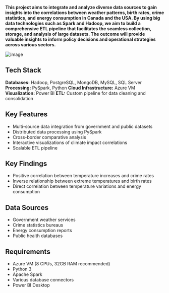 **This project aims to integrate and analyze diverse data sources to gain insights into the correlations between weather patterns, birth rates, crime statistics, and energy consumption in Canada and the USA. By using big data technologies such as Spark and Hadoop, we aim to build a comprehensive ETL pipeline that facilitates the seamless collection, storage, and analysis of large datasets. The outcome will provide valuable insights to inform policy decisions and operational strategies across various sectors.**

![image](https://github.com/user-attachments/assets/99d43f95-989f-4e5a-95e8-b7a8e45e0413)
## Tech Stack

**Databases:** Hadoop, PostgreSQL, MongoDB, MySQL, SQL Server
**Processing:** PySpark, Python
**Cloud Infrastructure:** Azure VM
**Visualization:** Power BI
**ETL:** Custom pipeline for data cleaning and consolidation

## Key Features

* Multi-source data integration from government and public datasets
* Distributed data processing using PySpark
* Cross-border comparative analysis
* Interactive visualizations of climate impact correlations
* Scalable ETL pipeline

## Key Findings

* Positive correlation between temperature increases and crime rates
* Inverse relationship between extreme temperatures and birth rates
* Direct correlation between temperature variations and energy consumption

## Data Sources

* Government weather services
* Crime statistics bureaus
* Energy consumption reports
* Public health databases

## Requirements

* Azure VM (8 CPUs, 32GB RAM recommended)
* Python 3
* Apache Spark
* Various database connectors
* Power BI Desktop
